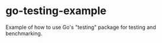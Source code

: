go-testing-example
==================

Example of how to use Go's "testing" package for testing and benchmarking.